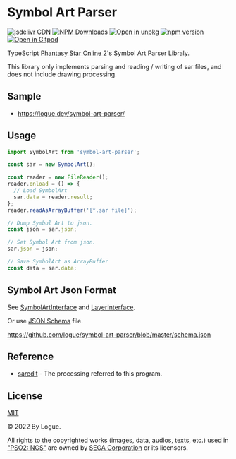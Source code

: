 # Symbol Art Parser

[![jsdelivr CDN](https://data.jsdelivr.com/v1/package/npm/symbol-art-parser/badge)](https://www.jsdelivr.com/package/npm/symbol-art-parser)
[![NPM Downloads](https://img.shields.io/npm/dm/symbol-art-parser.svg?style=flat)](https://www.npmjs.com/package/symbol-art-parser)
[![Open in unpkg](https://img.shields.io/badge/Open%20in-unpkg-blue)](https://uiwjs.github.io/npm-unpkg/#/pkg/symbol-art-parser/file/README.md)
[![npm version](https://img.shields.io/npm/v/symbol-art-parser.svg)](https://www.npmjs.com/package/symbol-art-parser)
[![Open in Gitpod](https://shields.io/badge/Open%20in-Gitpod-green?logo=Gitpod)](https://gitpod.io/#https://github.com/logue/symbol-art-parser)

TypeScript [Phantasy Star Online 2](https://ngs.pso2.com/)'s Symbol Art Parser Libraly.

This library only implements parsing and reading / writing of sar files, and does not include drawing processing.

## Sample

- <https://logue.dev/symbol-art-parser/>

## Usage

```js
import SymbolArt from 'symbol-art-parser';

const sar = new SymbolArt();

const reader = new FileReader();
reader.onload = () => {
  // Load SymbolArt
  sar.data = reader.result;
};
reader.readAsArrayBuffer('[*.sar file]');

// Dump Symbol Art to json.
const json = sar.json;

// Set Symbol Art from json.
sar.json = json;

// Save SymbolArt as ArrayBuffer
const data = sar.data;
```

## Symbol Art Json Format

See [SymbolArtInterface](src/interfaces/SymbolArtInterface.ts) and [LayerInterface](src/interfaces/LayerInterface.ts).

Or use [JSON Schema](https://json-schema.org/) file.

<https://github.com/logue/symbol-art-parser/blob/master/schema.json>

## Reference

- [saredit](https://github.com/HybridEidolon/saredit) - The processing referred to this program.

## License

[MIT](LICENSE)

&copy; 2022 By Logue.

All rights to the copyrighted works (images, data, audios, texts, etc.) used in ["PSO2: NGS"](https://ngs.pso2.com/) are owned by [SEGA Corporation](https://sega.com/) or its licensors.
